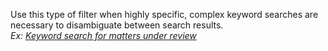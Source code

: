 Use this type of filter when highly specific, complex keyword searches are necessary to disambiguate between search results. <br> _Ex: [Keyword search for matters under review](https://www.fec.gov/data/legal/search/enforcement/)_
